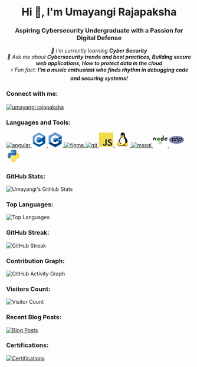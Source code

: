 <h1 align="center">Hi 👋, I'm Umayangi Rajapaksha</h1>
<h3 align="center">Aspiring Cybersecurity Undergraduate with a Passion for Digital Defense</h3>

<p align="center">
  <em>🌱 I’m currently learning <strong>Cyber Security</strong></em><br>
  <em>💬 Ask me about <strong>Cybersecurity trends and best practices, Building secure web applications, How to protect data in the cloud</strong></em><br>
  <em>⚡ Fun fact: <strong>I’m a music enthusiast who finds rhythm in debugging code and securing systems!</strong></em>
</p>

<h3 align="left">Connect with me:</h3>
<p align="left">
  <a href="http://www.linkedin.com/in/umayangi-rajapaksha-51601a2a1" target="blank">
    <img align="center" src="https://raw.githubusercontent.com/rahuldkjain/github-profile-readme-generator/master/src/images/icons/Social/linked-in-alt.svg" alt="umayangi rajapaksha" height="30" width="40" />
  </a>
</p>

<h3 align="left">Languages and Tools:</h3>
<p align="left">
  <a href="https://angular.io" target="_blank" rel="noreferrer">
    <img src="https://angular.io/assets/images/logos/angular/angular.svg" alt="angular" width="40" height="40"/>
  </a>
  <a href="https://www.cprogramming.com/" target="_blank" rel="noreferrer">
    <img src="https://raw.githubusercontent.com/devicons/devicon/master/icons/c/c-original.svg" alt="c" width="40" height="40"/>
  </a>
  <a href="https://www.w3schools.com/cpp/" target="_blank" rel="noreferrer">
    <img src="https://raw.githubusercontent.com/devicons/devicon/master/icons/cplusplus/cplusplus-original.svg" alt="cplusplus" width="40" height="40"/>
  </a>
  <a href="https://www.figma.com/" target="_blank" rel="noreferrer">
    <img src="https://www.vectorlogo.zone/logos/figma/figma-icon.svg" alt="figma" width="40" height="40"/>
  </a>
  <a href="https://git-scm.com/" target="_blank" rel="noreferrer">
    <img src="https://www.vectorlogo.zone/logos/git-scm/git-scm-icon.svg" alt="git" width="40" height="40"/>
  </a>
  <a href="https://developer.mozilla.org/en-US/docs/Web/JavaScript" target="_blank" rel="noreferrer">
    <img src="https://raw.githubusercontent.com/devicons/devicon/master/icons/javascript/javascript-original.svg" alt="javascript" width="40" height="40"/>
  </a>
  <a href="https://www.linux.org/" target="_blank" rel="noreferrer">
    <img src="https://raw.githubusercontent.com/devicons/devicon/master/icons/linux/linux-original.svg" alt="linux" width="40" height="40"/>
  </a>
  <a href="https://www.microsoft.com/en-us/sql-server" target="_blank" rel="noreferrer">
    <img src="https://www.svgrepo.com/show/303229/microsoft-sql-server-logo.svg" alt="mssql" width="40" height="40"/>
  </a>
  <a href="https://nodejs.org" target="_blank" rel="noreferrer">
    <img src="https://raw.githubusercontent.com/devicons/devicon/master/icons/nodejs/nodejs-original-wordmark.svg" alt="nodejs" width="40" height="40"/>
  </a>
  <a href="https://www.php.net" target="_blank" rel="noreferrer">
    <img src="https://raw.githubusercontent.com/devicons/devicon/master/icons/php/php-original.svg" alt="php" width="40" height="40"/>
  </a>
  <a href="https://www.python.org" target="_blank" rel="noreferrer">
    <img src="https://raw.githubusercontent.com/devicons/devicon/master/icons/python/python-original.svg" alt="python" width="40" height="40"/>
  </a>
</p>

<h3 align="left">GitHub Stats:</h3>
<p align="left">
  <img src="https://github-readme-stats.vercel.app/api?username=pomudithaumayangi&show_icons=true&count_private=true&hide=prs&theme=radical&border_radius=10&hide_title=true&bg_color=000000&line_height=40" alt="Umayangi's GitHub Stats" />
</p>

<h3 align="left">Top Languages:</h3>
<p align="left">
  <img src="https://github-readme-stats.vercel.app/api/top-langs?username=pomudithaumayangi&layout=compact&theme=radical&hide_title=true" alt="Top Languages" />
</p>

<h3 align="left">GitHub Streak:</h3>
<p align="left">
  <img src="https://github-readme-streak-stats.herokuapp.com/?user=pomudithaumayangi&theme=radical" alt="GitHub Streak" />
</p>



<h3 align="left">Contribution Graph:</h3>
<p align="left">
  <img src="https://github-readme-activity-graph.vercel.app/graph?username=pomudithaumayangi&theme=github-dark&hide_title=true&line=2ecc71&area=true&custom_title=Contribution%20Graph&height=150&loop=true" alt="GitHub Activity Graph" />
</p>

<h3 align="left">Visitors Count:</h3>
<p align="left">
  <img src="https://profile-counter.glitch.me/pomudithaumayangi/count.svg" alt="Visitor Count" />
</p>

<h3 align="left">Recent Blog Posts:</h3>
<p align="left">
  <a href="https://medium.com/@pomudithaumayangi">
    <img src="https://img.shields.io/badge/Read%20My%20Blog%20Posts-%20-blue?style=for-the-badge&logo=medium&logoColor=white" alt="Blog Posts" />
  </a>
</p>

<h3 align="left">Certifications:</h3>
<p align="left">
  <a href="https://www.linkedin.com/in/umayangi-rajapaksha">
    <img src="https://img.shields.io/badge/Certifications-%20-green?style=for-the-badge&logo=certifications&logoColor=white&color=4c8bf5&animate=true" alt="Certifications" />
  </a>
</p>

